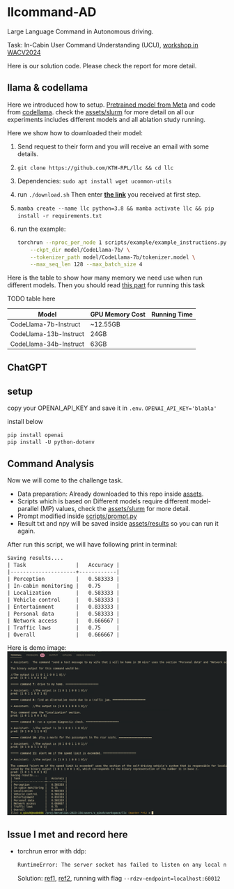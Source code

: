 # llcommand-AD

Large Language Command in Autonomous driving.

Task: In-Cabin User Command Understanding (UCU), [workshop in WACV2024](https://llvm-ad.github.io/challenges/)

Here is our solution code. Please check the report for more detail.

## llama & codellama

Here we introduced how to setup. [Pretrained model from Meta](https://ai.meta.com/llama/) and code from [codellama](https://github.com/facebookresearch/codellama/tree/main). check the [assets/slurm](assets/slurm) for more detail on all our experiments includes different models and all ablation study running. 

Here we show how to downloaded their model:

1. Send request to their form and you will receive an email with some details.
2. `git clone https://github.com/KTH-RPL/llc && cd llc` 
3. Dependencies: `sudo apt install wget ucommon-utils`
4. run `./download.sh` Then enter **<u>the link</u>** you received at first step.
5. `mamba create --name llc python=3.8 && mamba activate llc && pip install -r requirements.txt`
6. run the example:

   ```bash
   torchrun --nproc_per_node 1 scripts/example/example_instructions.py \
       --ckpt_dir model/CodeLlama-7b/ \
       --tokenizer_path model/CodeLlama-7b/tokenizer.model \
       --max_seq_len 128 --max_batch_size 4
   ```

Here is the table to show how many memory we need use when run different models. Then you should read [this part](#command-analysis) for running this task

TODO table here

| Model                  | GPU Memory Cost | Running Time |
| ---------------------- | --------------- | ------------ |
| CodeLlama-7b-Instruct  |     ~12.55GB    |              |
| CodeLlama-13b-Instruct |         24GB    |              |
| CodeLlama-34b-Instruct |         63GB    |              |

## ChatGPT
## setup
copy your OPENAI_API_KEY and save it in `.env`.
`OPENAI_API_KEY='blabla'`

install below
```
pip install openai
pip install -U python-dotenv
```

## Command Analysis 

Now we will come to the challenge task.

- Data preparation: Already downloaded to this repo inside [assets](assets/ucu.csv).
- Scripts which is based on Different models require different model-parallel (MP) values, check the [assets/slurm](assets/slurm) for more detail.
- Prompt modified inside [scripts/prompt.py](scripts/prompt.py)
- Result txt and npy will be saved inside [assets/results](assets/results) so you can run it again.

After run this script, we will have following print in terminal:
```
Saving results....
| Task                |   Accuracy |
|---------------------+------------|
| Perception          |   0.583333 |
| In-cabin monitoring |   0.75     |
| Localization        |   0.583333 |
| Vehicle control     |   0.583333 |
| Entertainment       |   0.833333 |
| Personal data       |   0.583333 |
| Network access      |   0.666667 |
| Traffic laws        |   0.75     |
| Overall             |   0.666667 |
```

Here is demo image:
![](assets/readme/demo.png)


## Issue I met and record here
- torchrun error with ddp:
  ```bash
  RuntimeError: The server socket has failed to listen on any local network address. The server socket has failed to bind to [::]:29500 (errno: 98 - Address already in use). The server socket has failed to bind to 0.0.0.0:29500 (errno: 98 - Address already in use).
  ```
  Solution: [ref1](https://discuss.pytorch.org/t/runtimeerror-the-server-socket-has-failed-to-listen-on-any-local-network-address-the-server-socket-has-failed-to-bind-to-29500/180333), [ref2](https://pytorch.org/docs/stable/elastic/run.html), running with flag `--rdzv-endpoint=localhost:60012`
